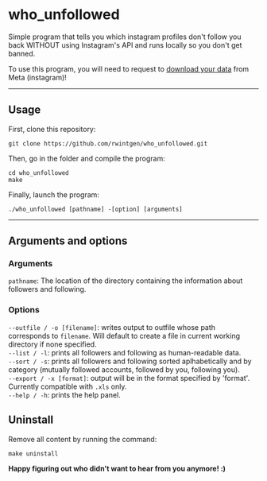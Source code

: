 # who_unfollowed
Simple program that tells you which instagram profiles don't follow you back WITHOUT using Instagram's API and runs locally so you don't get banned.

To use this program, you will need to request to [download your data](https://help.instagram.com/181231772500920/?helpref=uf_share) from Meta (instagram)!

-----

## Usage
First, clone this repository:  
```
git clone https://github.com/rwintgen/who_unfollowed.git
```  

Then, go in the folder and compile the program:  
```
cd who_unfollowed
make
```  

Finally, launch the program:  
```
./who_unfollowed [pathname] -[option] [arguments]
```  

-----

## Arguments and options
### Arguments
`pathname`: The location of the directory containing the information about followers and following. 

### Options
`--outfile / -o [filename]`: writes output to outfile whose path corresponds to `filename`. Will default to create a file in current working directory if none specified.  
`--list / -l`: prints all followers and following as human-readable data.  
`--sort / -s`: prints all followers and following sorted aplhabetically and by category (mutually followed accounts, followed by you, following you).  
`--export / -x [format]`: output will be in the format specified by 'format'. Currently compatible with `.xls` only.  
`--help / -h`: prints the help panel.

## Uninstall

Remove all content by running the command:
```
make uninstall
```  


**Happy figuring out who didn't want to hear from you anymore! :)**
